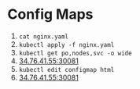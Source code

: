 # Config Maps

1. `cat nginx.yaml`
2. `kubectl apply -f nginx.yaml`
3. `kubectl get po,nodes,svc -o wide`
4. [34.76.41.55:30081](http://34.76.41.55:30081/)
5. `kubectl edit configmap html`
6. [34.76.41.55:30081](http://34.76.41.55:30081/)
